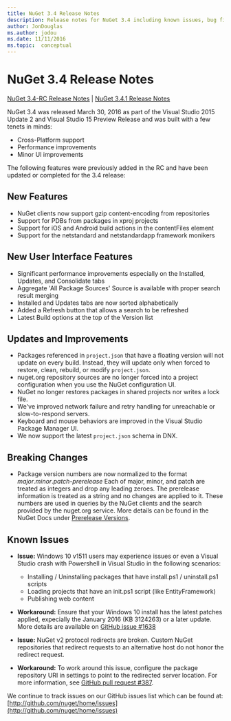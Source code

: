```yaml
---
title: NuGet 3.4 Release Notes
description: Release notes for NuGet 3.4 including known issues, bug fixes, added features, and DCRs.
author: JonDouglas
ms.author: jodou
ms.date: 11/11/2016
ms.topic:  conceptual
---
```


# NuGet 3.4 Release Notes

[NuGet 3.4-RC Release Notes](../release-notes/nuget-3.4-RC.md) | [NuGet 3.4.1 Release Notes](../release-notes/nuget-3.4.1.md)

NuGet 3.4 was released March 30, 2016 as part of the Visual Studio 2015 Update 2 and Visual Studio 15 Preview Release and was built with a few tenets in minds:

* Cross-Platform support
* Performance improvements
* Minor UI improvements

The following features were previously added in the RC and have been updated or completed for the 3.4 release:

## New Features

* NuGet clients now support gzip content-encoding from repositories
* Support for PDBs from packages in xproj projects
* Support for iOS and Android build actions in the contentFiles element
* Support for the netstandard and netstandardapp framework monikers

## New User Interface Features

* Significant performance improvements especially on the Installed, Updates, and Consolidate tabs
* Aggregate 'All Package Sources' Source is available with proper search result merging
* Installed and Updates tabs are now sorted alphabetically
* Added a Refresh button that allows a search to be refreshed
* Latest Build options at the top of the Version list

## Updates and Improvements

* Packages referenced in `project.json` that have a floating version will not update on every build. Instead, they will update only when forced to restore, clean, rebuild, or modify `project.json`.
* nuget.org repository sources are no longer forced into a project configuration when you use the NuGet configuration UI.
* NuGet no longer restores packages in shared projects nor writes a lock file.
* We've improved network failure and retry handling for unreachable or slow-to-respond servers.
* Keyboard and mouse behaviors are improved in the Visual Studio Package Manager UI.
* We now support the latest `project.json` schema in DNX.

## Breaking Changes

* Package version numbers are now normalized to the format *major*.*minor*.*patch*-*prerelease*   Each of major, minor, and patch are treated as integers and drop any leading zeroes.  The prerelease information is treated as a string and no changes are applied to it. These numbers are used in queries by the NuGet clients and the search provided by the nuget.org service.  More details can be found in the NuGet Docs under [Prerelease Versions](../create-packages/prerelease-packages.md).

## Known Issues

* **Issue:** Windows 10 v1511 users may experience issues or even a Visual Studio crash with Powershell in Visual Studio in the following scenarios:
    * Installing / Uninstalling packages that have install.ps1 / uninstall.ps1 scripts
    * Loading projects that have an init.ps1 script (like EntityFramework)
    * Publishing web content

* **Workaround:** Ensure that your Windows 10 install has the latest patches applied, expecially the January 2016 (KB 3124263) or a later update.  More details are available on [GitHub issue #1638](http://github.com/nuget/home/issues/1638)

* **Issue:** NuGet v2 protocol redirects are broken.
Custom NuGet repositories that redirect requests to an alternative host do not honor the redirect request.
* **Workaround:**  To work around this issue, configure the package repository URI in settings to point to the redirected server location.
For more information, see [GitHub pull request #387](https://github.com/NuGet/NuGet.Client/pull/387).

We continue to track issues on our GitHub issues list which can be found at: [http://github.com/nuget/home/issues](http://github.com/nuget/home/issues)